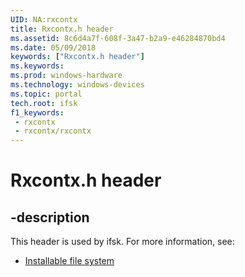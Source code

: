 ```yaml
---
UID: NA:rxcontx
title: Rxcontx.h header
ms.assetid: 8c6d4a7f-608f-3a47-b2a9-e46284870bd4
ms.date: 05/09/2018
keywords: ["Rxcontx.h header"]
ms.keywords: 
ms.prod: windows-hardware
ms.technology: windows-devices
ms.topic: portal
tech.root: ifsk
f1_keywords:
 - rxcontx
 - rxcontx/rxcontx
---
```


# Rxcontx.h header


## -description

This header is used by ifsk. For more information, see:

- [Installable file system](../_ifsk/index.md)

